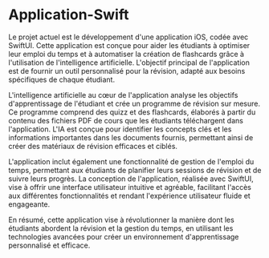 # Application-Swift

Le projet actuel est le développement d'une application iOS, codée avec SwiftUI. Cette application est conçue pour aider les étudiants à optimiser leur emploi du temps et à automatiser la création de flashcards grâce à l'utilisation de l'intelligence artificielle. L'objectif principal de l'application est de fournir un outil personnalisé pour la révision, adapté aux besoins spécifiques de chaque étudiant.

L'intelligence artificielle au cœur de l'application analyse les objectifs d'apprentissage de l'étudiant et crée un programme de révision sur mesure. Ce programme comprend des quizz et des flashcards, élaborés à partir du contenu des fichiers PDF de cours que les étudiants téléchargent dans l'application. L'IA est conçue pour identifier les concepts clés et les informations importantes dans les documents fournis, permettant ainsi de créer des matériaux de révision efficaces et ciblés.

L'application inclut également une fonctionnalité de gestion de l'emploi du temps, permettant aux étudiants de planifier leurs sessions de révision et de suivre leurs progrès. La conception de l'application, réalisée avec SwiftUI, vise à offrir une interface utilisateur intuitive et agréable, facilitant l'accès aux différentes fonctionnalités et rendant l'expérience utilisateur fluide et engageante.

En résumé, cette application vise à révolutionner la manière dont les étudiants abordent la révision et la gestion du temps, en utilisant les technologies avancées pour créer un environnement d'apprentissage personnalisé et efficace.
